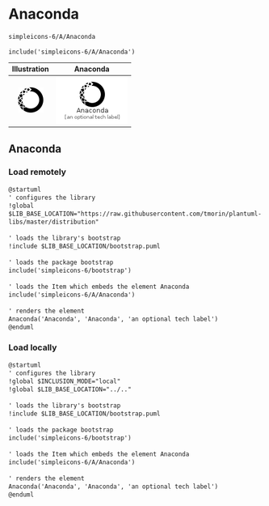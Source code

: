 # Anaconda


```text
simpleicons-6/A/Anaconda
```

```text
include('simpleicons-6/A/Anaconda')
```



| Illustration | Anaconda |
| :---: | :---: |
| ![illustration for Illustration](../../simpleicons-6/A/Anaconda.png) | ![illustration for Anaconda](../../simpleicons-6/A/Anaconda.Local.png) |




## Anaconda

### Load remotely
```plantuml
@startuml
' configures the library
!global $LIB_BASE_LOCATION="https://raw.githubusercontent.com/tmorin/plantuml-libs/master/distribution"

' loads the library's bootstrap
!include $LIB_BASE_LOCATION/bootstrap.puml

' loads the package bootstrap
include('simpleicons-6/bootstrap')

' loads the Item which embeds the element Anaconda
include('simpleicons-6/A/Anaconda')

' renders the element
Anaconda('Anaconda', 'Anaconda', 'an optional tech label')
@enduml
```

### Load locally
```plantuml
@startuml
' configures the library
!global $INCLUSION_MODE="local"
!global $LIB_BASE_LOCATION="../.."

' loads the library's bootstrap
!include $LIB_BASE_LOCATION/bootstrap.puml

' loads the package bootstrap
include('simpleicons-6/bootstrap')

' loads the Item which embeds the element Anaconda
include('simpleicons-6/A/Anaconda')

' renders the element
Anaconda('Anaconda', 'Anaconda', 'an optional tech label')
@enduml
```

